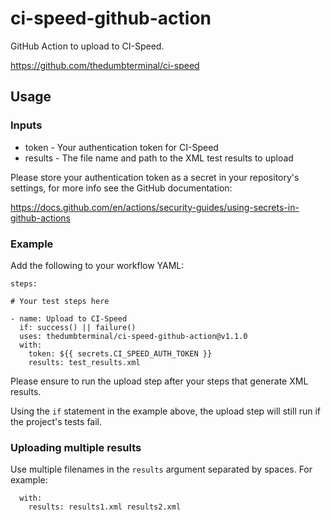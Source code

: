 # ci-speed-github-action
GitHub Action to upload to CI-Speed.

https://github.com/thedumbterminal/ci-speed

## Usage

### Inputs

* token - Your authentication token for CI-Speed
* results - The file name and path to the XML test results to upload

Please store your authentication token as a secret in your repository's settings, for more info see the GitHub documentation:

https://docs.github.com/en/actions/security-guides/using-secrets-in-github-actions

### Example
Add the following to your workflow YAML:

```
steps:

# Your test steps here

- name: Upload to CI-Speed
  if: success() || failure()
  uses: thedumbterminal/ci-speed-github-action@v1.1.0
  with:
    token: ${{ secrets.CI_SPEED_AUTH_TOKEN }}
    results: test_results.xml
```

Please ensure to run the upload step after your steps that generate XML results.

Using the `if` statement in the example above, the upload step will still run if the project's tests fail.

### Uploading multiple results
Use multiple filenames in the `results` argument separated by spaces. For example:

```
  with:
    results: results1.xml results2.xml
```
